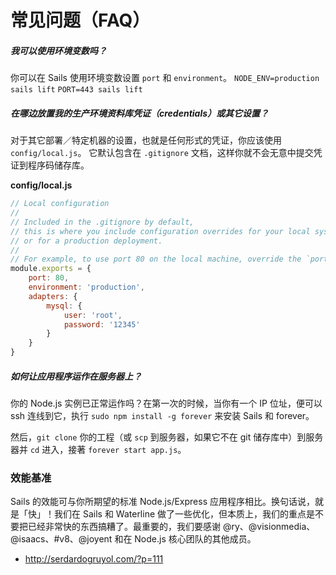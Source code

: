 # 常见问题（FAQ）


##### 我可以使用环境变数吗？

你可以在 Sails 使用环境变数设置 `port` 和 `environment`。
`NODE_ENV=production sails lift`
`PORT=443 sails lift`

##### 在哪边放置我的生产环境资料库凭证（credentials）或其它设置？

对于其它部署／特定机器的设置，也就是任何形式的凭证，你应该使用 `config/local.js`。
它默认包含在 `.gitignore` 文档，这样你就不会无意中提交凭证到程序码储存库。

**config/local.js**
```javascript
// Local configuration
// 
// Included in the .gitignore by default,
// this is where you include configuration overrides for your local system
// or for a production deployment.
//
// For example, to use port 80 on the local machine, override the `port` config
module.exports = {
    port: 80,
    environment: 'production',
    adapters: {
        mysql: {
            user: 'root',
            password: '12345'
        }
    }
}
```

##### 如何让应用程序运作在服务器上？
你的 Node.js 实例已正常运作吗？在第一次的时候，当你有一个 IP 位址，便可以 ssh 连线到它，执行 `sudo npm install -g forever` 来安装 Sails 和 forever。

然后，`git clone` 你的工程（或 `scp` 到服务器，如果它不在 git 储存库中）到服务器并 `cd` 进入，接著 `forever start app.js`。


### 效能基准

Sails 的效能可与你所期望的标准 Node.js/Express 应用程序相比。换句话说，就是「快」！我们在 Sails 和 Waterline 做了一些优化，但本质上，我们的重点是不要把已经非常快的东西搞糟了。最重要的，我们要感谢 @ry、@visionmedia、@isaacs、#v8、@joyent 和在 Node.js 核心团队的其他成员。

+ http://serdardogruyol.com/?p=111


<docmeta name="uniqueID" value="FAQ475097">
<docmeta name="displayName" value="FAQ">

